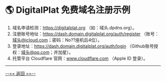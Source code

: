 # 🌎 DigitalPlat 免费域名注册示例

1. 域名申请检测：https://digitalplat.org （如：域头.dpdns.org）。
1. 注册账号地址：https://dash.domain.digitalplat.org/auth/register （账号：域头@icloud.com；密码：No??座机后4位）。
1. 登录地址：https://dash.domain.digitalplat.org/auth/login （Github账号授权：域头@qq.com；并加星）。
1. 托管平台 Cloudflare 官网：www.cloudflare.com （Apple ID 登录）。

---

[--== 返回 ==--](Markdown/Network%20Manual/index.html)
